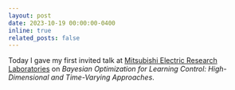 ```yaml
---
layout: post
date: 2023-10-19 00:00:00-0400
inline: true
related_posts: false
---
```


Today I gave my first invited talk at [Mitsubishi Electric Research Laboratories](https://www.merl.com/) on _Bayesian Optimization for Learning Control: High-Dimensional and Time-Varying Approaches_.